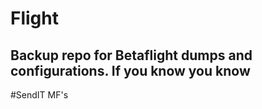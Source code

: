 # Flight
## Backup repo for Betaflight dumps and configurations.  If you know you know

#SendIT MF's 

